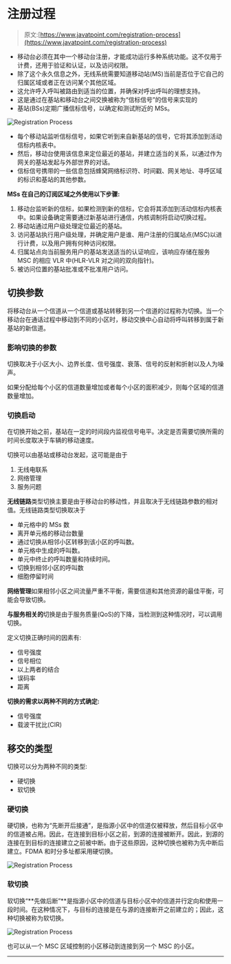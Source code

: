 # 注册过程

> 原文:[https://www.javatpoint.com/registration-process](https://www.javatpoint.com/registration-process)

*   移动台必须在其中一个移动台注册，才能成功运行多种系统功能。这不仅用于计费，还用于验证和认证，以及访问权限。
*   除了这个永久信息之外，无线系统需要知道移动站(MS)当前是否位于它自己的归属区域或者正在访问某个其他区域。
*   这允许呼入呼叫被路由到适当的位置，并确保对呼出呼叫的理想支持。
*   这是通过在基站和移动台之间交换被称为“信标信号”的信号来实现的
*   基站(BSs)定期广播信标信号，以确定和测试附近的 MSs。

![Registration Process](../Images/998c380dc042f11b38d16d042de15fee.png)

*   每个移动站监听信标信号，如果它听到来自新基站的信号，它将其添加到活动信标内核表中。
*   然后，移动台使用该信息来定位最近的基站，并建立适当的关系，以通过作为网关的基站发起与外部世界的对话。
*   信标信号携带的一些信息包括蜂窝网络标识符、时间戳、网关地址、寻呼区域的标识和基站的其他参数。

**MSs 在自己的订阅区域之外使用以下步骤:**

1.  移动台监听新的信标，如果检测到新的信标，它会将其添加到活动信标内核表中。如果设备确定需要通过新基站进行通信，内核调制将启动切换过程。
2.  移动站通过用户级处理定位最近的基站。
3.  访问基站执行用户级处理，并确定用户是谁、用户注册的归属站点(MSC)以进行计费，以及用户拥有何种访问权限。
4.  归属站点向当前服务用户的基站发送适当的认证响应，该响应存储在服务 MSC 的相应 VLR 中(HLR-VLR 对之间的双向指针)。
5.  被访问位置的基站批准或不批准用户访问。

## 切换参数

将移动台从一个信道从一个信道或基站转移到另一个信道的过程称为切换。当一个移动台在通话过程中移动到不同的小区时，移动交换中心自动将呼叫转移到属于新基站的新信道。

### 影响切换的参数

切换取决于小区大小、边界长度、信号强度、衰落、信号的反射和折射以及人为噪声。

如果分配给每个小区的信道数量增加或者每个小区的面积减少，则每个区域的信道数量增加。

### 切换启动

在切换开始之前，基站在一定的时间段内监视信号电平。决定是否需要切换所需的时间长度取决于车辆的移动速度。

切换可以由基站或移动台发起，这可能是由于

1.  无线电联系
2.  网络管理
3.  服务问题

**无线链路**类型切换主要是由于移动台的移动性，并且取决于无线链路参数的相对值。无线链路类型切换取决于

*   单元格中的 MSs 数
*   离开单元格的移动台数量
*   通过切换从相邻小区转移到该小区的呼叫数。
*   单元格中生成的呼叫数。
*   单元中终止的呼叫数量和持续时间。
*   切换到相邻小区的呼叫数
*   细胞停留时间

**网络管理**如果相邻小区之间流量严重不平衡，需要信道和其他资源的最佳平衡，可能会导致切换。

**与服务相关的**切换是由于服务质量(QoS)的下降，当检测到这种情况时，可以调用切换。

定义切换正确时间的因素有:

*   信号强度
*   信号相位
*   以上两者的结合
*   误码率
*   距离

**切换的需求以两种不同的方式确定:**

*   信号强度
*   载波干扰比(CIR)

## 移交的类型

切换可以分为两种不同的类型:

*   硬切换
*   软切换

### 硬切换

硬切换，也称为“先断开后接通”，是指源小区中的信道仅被释放，然后目标小区中的信道被占用。因此，在连接到目标小区之前，到源的连接被断开。因此，到源的连接在到目标的连接建立之前被中断。由于这些原因，这种切换也被称为先中断后建立。FDMA 和时分多址都采用硬切换。

![Registration Process](../Images/b26c3e711890b74af13e839fb446623c.png)

### 软切换

软切换“**先做后断”**是指源小区中的信道与目标小区中的信道并行定向和使用一段时间。在这种情况下，与目标的连接是在与源的连接断开之前建立的；因此，这种切换被称为软切换。

![Registration Process](../Images/9f3495e96cebb9c279d71c0e848f76f5.png)

也可以从一个 MSC 区域控制的小区移动到连接到另一个 MSC 的小区。

* * *